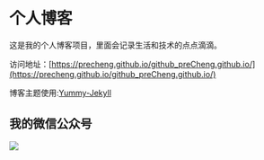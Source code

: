 # 个人博客

这是我的个人博客项目，里面会记录生活和技术的点点滴滴。


访问地址：[https://precheng.github.io/github_preCheng.github.io/](https://precheng.github.io/github_preCheng.github.io/)


博客主题使用:[Yummy-Jekyll](https://github.com/DONGChuan/Yummy-Jekyll)


## 我的微信公众号

![](http://www.ityouknow.com/assets/images/keeppuresmile_430.jpg)
